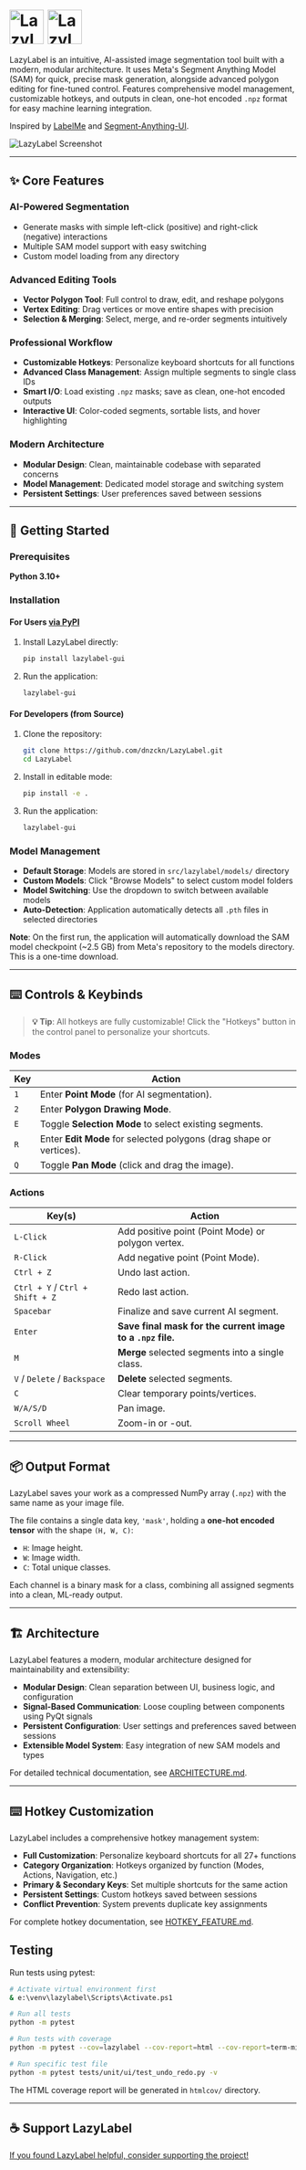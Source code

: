 # <img src="https://raw.githubusercontent.com/dnzckn/LazyLabel/main/src/lazylabel/demo_pictures/logo2.png" alt="LazyLabel Logo" style="height:60px; vertical-align:middle;" /> <img src="https://raw.githubusercontent.com/dnzckn/LazyLabel/main/src/lazylabel/demo_pictures/logo_black.png" alt="LazyLabel Cursive" style="height:60px; vertical-align:middle;" />

LazyLabel is an intuitive, AI-assisted image segmentation tool built with a modern, modular architecture. It uses Meta's Segment Anything Model (SAM) for quick, precise mask generation, alongside advanced polygon editing for fine-tuned control. Features comprehensive model management, customizable hotkeys, and outputs in clean, one-hot encoded `.npz` format for easy machine learning integration.

Inspired by [LabelMe](https://github.com/wkentaro/labelme?tab=readme-ov-file#installation) and [Segment-Anything-UI](https://github.com/branislavhesko/segment-anything-ui/tree/main).

![LazyLabel Screenshot](https://raw.githubusercontent.com/dnzckn/LazyLabel/main/src/lazylabel/demo_pictures/gui.PNG)

---

## ✨ Core Features

### **AI-Powered Segmentation**
* Generate masks with simple left-click (positive) and right-click (negative) interactions
* Multiple SAM model support with easy switching
* Custom model loading from any directory

### **Advanced Editing Tools**
* **Vector Polygon Tool**: Full control to draw, edit, and reshape polygons
* **Vertex Editing**: Drag vertices or move entire shapes with precision
* **Selection & Merging**: Select, merge, and re-order segments intuitively

### **Professional Workflow**
* **Customizable Hotkeys**: Personalize keyboard shortcuts for all functions
* **Advanced Class Management**: Assign multiple segments to single class IDs
* **Smart I/O**: Load existing `.npz` masks; save as clean, one-hot encoded outputs
* **Interactive UI**: Color-coded segments, sortable lists, and hover highlighting

### **Modern Architecture**
* **Modular Design**: Clean, maintainable codebase with separated concerns
* **Model Management**: Dedicated model storage and switching system
* **Persistent Settings**: User preferences saved between sessions

---

## 🚀 Getting Started

### Prerequisites
**Python 3.10+**

### Installation

#### For Users [via PyPI](https://pypi.org/project/lazylabel-gui/)
1.  Install LazyLabel directly:
    ```bash
    pip install lazylabel-gui
    ```
2.  Run the application:
    ```bash
    lazylabel-gui
    ```

#### For Developers (from Source)
1.  Clone the repository:
    ```bash
    git clone https://github.com/dnzckn/LazyLabel.git
    cd LazyLabel
    ```
2.  Install in editable mode:
    ```bash
    pip install -e .
    ```
3.  Run the application:
    ```bash
    lazylabel-gui
    ```

### Model Management
* **Default Storage**: Models are stored in `src/lazylabel/models/` directory
* **Custom Models**: Click "Browse Models" to select custom model folders  
* **Model Switching**: Use the dropdown to switch between available models
* **Auto-Detection**: Application automatically detects all `.pth` files in selected directories

**Note**: On the first run, the application will automatically download the SAM model checkpoint (~2.5 GB) from Meta's repository to the models directory. This is a one-time download.

---

## ⌨️ Controls & Keybinds

> **💡 Tip**: All hotkeys are fully customizable! Click the "Hotkeys" button in the control panel to personalize your shortcuts.

### Modes
| Key | Action |
|---|---|
| `1` | Enter **Point Mode** (for AI segmentation). |
| `2` | Enter **Polygon Drawing Mode**. |
| `E` | Toggle **Selection Mode** to select existing segments. |
| `R` | Enter **Edit Mode** for selected polygons (drag shape or vertices). |
| `Q` | Toggle **Pan Mode** (click and drag the image). |

### Actions
| Key(s) | Action |
|---|---|
| `L-Click` | Add positive point (Point Mode) or polygon vertex. |
| `R-Click` | Add negative point (Point Mode). |
| `Ctrl + Z` | Undo last action. |
| `Ctrl + Y` / `Ctrl + Shift + Z` | Redo last action. |
| `Spacebar` | Finalize and save current AI segment. |
| `Enter` | **Save final mask for the current image to a `.npz` file.** |
| `M` | **Merge** selected segments into a single class. |
| `V` / `Delete` / `Backspace`| **Delete** selected segments. |
| `C` | Clear temporary points/vertices. |
| `W/A/S/D` | Pan image. |
| `Scroll Wheel` | Zoom-in or -out. |

---

## 📦 Output Format

LazyLabel saves your work as a compressed NumPy array (`.npz`) with the same name as your image file.

The file contains a single data key, `'mask'`, holding a **one-hot encoded tensor** with the shape `(H, W, C)`:
* `H`: Image height.
* `W`: Image width.
* `C`: Total unique classes.

Each channel is a binary mask for a class, combining all assigned segments into a clean, ML-ready output.

---

## 🏗️ Architecture

LazyLabel features a modern, modular architecture designed for maintainability and extensibility:

* **Modular Design**: Clean separation between UI, business logic, and configuration
* **Signal-Based Communication**: Loose coupling between components using PyQt signals
* **Persistent Configuration**: User settings and preferences saved between sessions
* **Extensible Model System**: Easy integration of new SAM models and types

For detailed technical documentation, see [ARCHITECTURE.md](src/lazylabel/ARCHITECTURE.md).

---

## ⌨️ Hotkey Customization

LazyLabel includes a comprehensive hotkey management system:

* **Full Customization**: Personalize keyboard shortcuts for all 27+ functions
* **Category Organization**: Hotkeys organized by function (Modes, Actions, Navigation, etc.)
* **Primary & Secondary Keys**: Set multiple shortcuts for the same action
* **Persistent Settings**: Custom hotkeys saved between sessions
* **Conflict Prevention**: System prevents duplicate key assignments

For complete hotkey documentation, see [HOTKEY_FEATURE.md](src/lazylabel/HOTKEY_FEATURE.md).

## Testing

Run tests using pytest:

```bash
# Activate virtual environment first
& e:\venv\lazylabel\Scripts\Activate.ps1

# Run all tests
python -m pytest

# Run tests with coverage
python -m pytest --cov=lazylabel --cov-report=html --cov-report=term-missing

# Run specific test file
python -m pytest tests/unit/ui/test_undo_redo.py -v
```

The HTML coverage report will be generated in `htmlcov/` directory.

---

## ☕ Support LazyLabel
[If you found LazyLabel helpful, consider supporting the project!](https://buymeacoffee.com/dnzckn)
